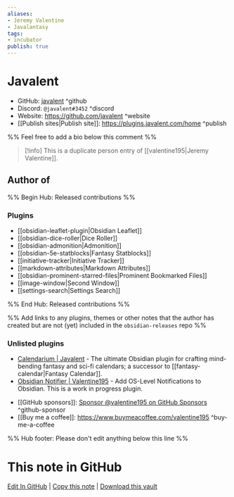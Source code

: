 ```yaml
---
aliases:
- Jeremy Valentine
- Javalantasy
tags:
- incubator
publish: true
---
```


# Javalent

- GitHub: [javalent](https://github.com/javalent/) ^github
- Discord: `@javalent#3452` ^discord
- Website: <https://github.com/javalent> ^website
- [[Publish sites|Publish site]]: <https://plugins.javalent.com/home> ^publish

%% Feel free to add a bio below this comment %%

>[!info] This is a duplicate person entry of [[valentine195|Jeremy Valentine]].

## Author of

%% Begin Hub: Released contributions %%

### Plugins

- [[obsidian-leaflet-plugin|Obsidian Leaflet]]
- [[obsidian-dice-roller|Dice Roller]]
- [[obsidian-admonition|Admonition]]
- [[obsidian-5e-statblocks|Fantasy Statblocks]]
- [[initiative-tracker|Initiative Tracker]]
- [[markdown-attributes|Markdown Attributes]]
- [[obsidian-prominent-starred-files|Prominent Bookmarked Files]]
- [[image-window|Second Window]]
- [[settings-search|Settings Search]]

%% End Hub: Released contributions %%

%% Add links to any plugins, themes or other notes that the author has created but are not (yet) included in the `obsidian-releases` repo %%

### Unlisted plugins

- [Calendarium | Javalent](https://github.com/javalent/the-calendarium) - The ultimate Obsidian plugin for crafting mind-bending fantasy and sci-fi calendars; a successor to [[fantasy-calendar|Fantasy Calendar]].
- [Obsidian Notifier | Valentine195](https://github.com/valentine195/obsidian-notifier) - Add OS-Level Notifications to Obsidian. This is a work in progress plugin.

<!--
### Others
-->

<!--
## Sponsor this author
-->

- [[GitHub sponsors]]: [Sponsor @valentine195 on GitHub Sponsors](https://github.com/valentine195) ^github-sponsor
- [[Buy me a coffee]]: <https://www.buymeacoffee.com/valentine195> ^buy-me-a-coffee
<!-- - [[PayPal]]: <https://> ^paypal-->
<!-- - [[Patreon]]: <https://> ^patreon-->

<!--
## Follow this author
-->

<!-- - [[YouTube Channels|On YouTube]]: <https://> ^youtube-->
<!-- - Twitter: <https://> ^twitter-->
<!-- - ... -->

%% Hub footer: Please don't edit anything below this line %%

# This note in GitHub

<span class="git-footer">[Edit In GitHub](https://github.dev/obsidian-community/obsidian-hub/blob/main/01%20-%20Community/People/javalent.md "git-hub-edit-note") | [Copy this note](https://raw.githubusercontent.com/obsidian-community/obsidian-hub/main/01%20-%20Community/People/javalent.md "git-hub-copy-note") | [Download this vault](https://github.com/obsidian-community/obsidian-hub/archive/refs/heads/main.zip "git-hub-download-vault") </span>
